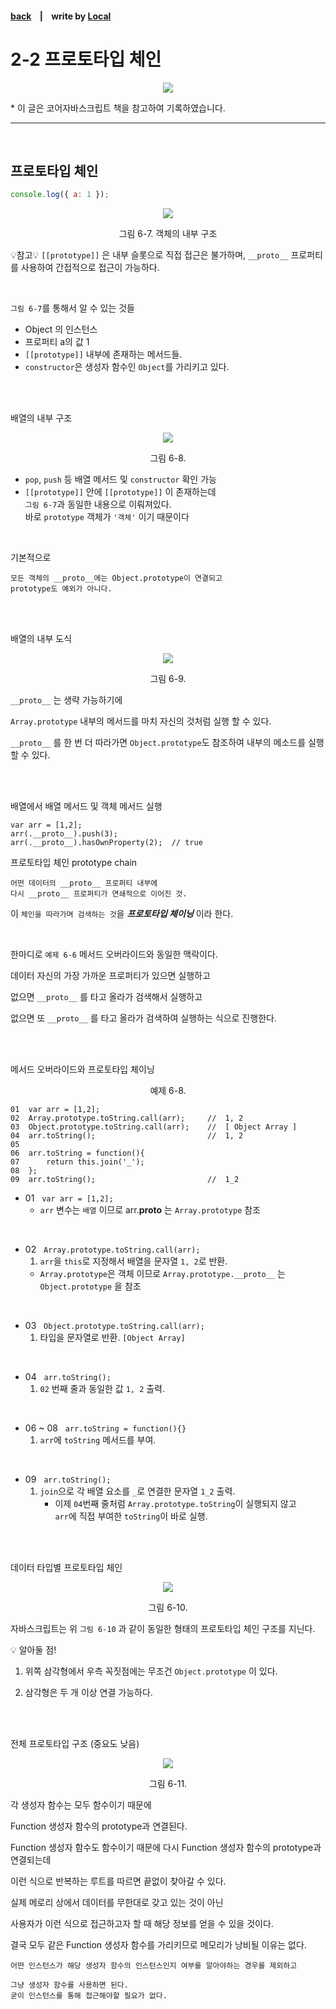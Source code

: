 <p>

#### [back](../../../README.md) &nbsp;&nbsp; | &nbsp;&nbsp; write by [Local](https://github.com/blocallee)

</p>

# 2-2 프로토타입 체인

<p align="center">
    <img src="../../../image/main.png">
<p> * 이 글은 코어자바스크립트 책을 참고하여 기록하였습니다. </p>
</p>

---

<br>

## 프로토타입 체인

```javascript
console.log({ a: 1 });
```

<p align="center">
  <img src="../../../image/06.프로토타입/prototype6_6-7.png">
  <p align="center">그림 6-7. 객체의 내부 구조</p>
</p>

<p>

💡참고💡 `[[prototype]]` 은 내부 슬롯으로 직접 접근은 불가하며, `__proto__` 프로퍼티를 사용하여 간접적으로 접근이 가능하다.</p>

<br>

<p>

`그림 6-7`를 통해서 알 수 있는 것들</p>

- Object 의 인스턴스
- 프로퍼티 a의 값 1
- `[[prototype]]` 내부에 존재하는 메서드들.
- `constructor`은 생성자 함수인 `Object`를 가리키고 있다.

<br>
<br>

<p>배열의 내부 구조</p>
<p align="center">
  <img src="../../../image/06.프로토타입/prototype7_6-8.png">
  <p align="center">그림 6-8.</p>
</p>

- `pop`, `push` 등 배열 메서드 및 `constructor` 확인 가능
- `[[prototype]]` 안에 `[[prototype]]` 이 존재하는데<br>
  `그림 6-7`과 동일한 내용으로 이뤄져있다.<br>
  바로 `prototype` 객체가 `'객체'` 이기 때문이다<br>

<br>

<p>

기본적으로 </p>

```
모든 객체의 __proto__에는 Object.prototype이 연결되고
prototype도 예외가 아니다.
```

<br>
<br>

<p>배열의 내부 도식</p>
<p align="center">
  <img src="../../../image/06.프로토타입/prototype8_6-9.jpg">
  <p align="center">그림 6-9.</p>
</p>

<p>

`__proto__` 는 생략 가능하기에</p>

<p>

`Array.prototype` 내부의 메서드를 마치 자신의 것처럼 실행 할 수 있다.</p>

<p>

`__proto__` 를 한 번 더 따라가면 `Object.prototype`도 참조하여 내부의 메소드를 실행할 수 있다.</p>

<br>
<br>

<p>배열에서 배열 메서드 및 객체 메서드 실행</p>

```
var arr = [1,2];
arr(.__proto__).push(3);
arr(.__proto__).hasOwnProperty(2);  // true
```

<p>프로토타입 체인 prototype chain</p>

```
어떤 데이터의 __proto__ 프로퍼티 내부에
다시 __proto__ 프로퍼티가 연쇄적으로 이어진 것.
```

<p>

이 `체인을 따라가며 검색하는 것`을
**_프로토타입 체이닝_** 이라 한다.</p>

<br>

<p>

한마디로 `예제 6-6` 메서드 오버라이드와 동일한 맥락이다.</p>

<p>데이터 자신의 가장 가까운 프로퍼티가 있으면 실행하고</p> 
<p>

없으면 `__proto__` 를 타고 올라가 검색해서 실행하고 </p>

<p>

없으면 또 `__proto__` 를 타고 올라가 검색하여 실행하는 식으로 진행한다.</p>

<br>
<br>

<p>메서드 오버라이드와 프로토타입 체이닝</p>

<p align="center">예제 6-8.</p>

```
01  var arr = [1,2];
02  Array.prototype.toString.call(arr);     //  1, 2
03  Object.prototype.toString.call(arr);    //  [ Object Array ]
04  arr.toString();                         //  1, 2
05
06  arr.toString = function(){
07      return this.join('_');
08  };
09  arr.toString();                         //  1_2
```

- 01 &nbsp; `var arr = [1,2];`
  - `arr` 변수는 `배열` 이므로 arr.**proto** 는 `Array.prototype` 참조

<br>

- 02 &nbsp; `Array.prototype.toString.call(arr);`
  1. `arr`을 `this`로 지정해서 배열을 문자열 `1, 2`로 반환.
  - `Array.prototype`은 객체 이므로 `Array.prototype.__proto__` 는<br>
    `Object.prototype` 을 참조

<br>

- 03 &nbsp; `Object.prototype.toString.call(arr);`
  1. 타입을 문자열로 반환. `[Object Array]`

<br>

- 04 &nbsp; `arr.toString();`
  1. `02` 번째 줄과 동일한 값 `1, 2` 출력.

<br>

- 06 ~ 08 &nbsp; `arr.toString = function(){}`
  1. `arr`에 `toString` 메서드를 부여.

<br>

- 09 &nbsp; `arr.toString();`
  1. `join`으로 각 배열 요소를 `_`로 연결한 문자열 `1_2` 출력.
     - 이제 `04`번째 줄처럼 `Array.prototype.toString`이 실행되지 않고<br>
       `arr`에 직접 부여한 `toString`이 바로 실행.

<br>
<br>

<p> 데이터 타입별 프로토타입 체인 </p>
<p align="center">
  <img src="../../../image/06.프로토타입/prototype9_6-10.jpg">
  <p align="center">그림 6-10.</p>
</p>

<P>

자바스크립트는 위 `그림 6-10` 과 같이 동일한 형태의 프로토타입 체인 구조를 지닌다.</P>

<P>💡 알아둘 점!</p>

1. 위쪽 삼각형에서 우측 꼭짓점에는 무조건 `Object.prototype` 이 있다.

2. 삼각형은 두 개 이상 연결 가능하다.

<br>
<br>

<p> 전체 프로토타입 구조 (중요도 낮음) </p>
<p align="center">
  <img src="../../../image/06.프로토타입/prototype10_6-11.jpg">
  <p align="center">그림 6-11.</p>
</p>

<p>각 생성자 함수는 모두 함수이기 때문에</p>
<p>Function 생성자 함수의 prototype과 연결된다.</p>
<p>Function 생성자 함수도 함수이기 때문에 다시 Function 생성자 함수의 prototype과 연결되는데</p>
<p>이런 식으로 반복하는 루트를 따르면 끝없이 찾아갈 수 있다.</p>
<p>실제 메로리 상에서 데이터를 무한대로 갖고 있는 것이 아닌 </p>
<p>사용자가 이런 식으로 접근하고자 할 때 해당 정보를 얻을 수 있을 것이다.</p>
<p>결국 모두 같은 Function 생성자 함수를 가리키므로 메모리가 낭비될 이유는 없다.</p>

```
어떤 인스턴스가 해당 생성자 함수의 인스턴스인지 여부를 알아야하는 경우를 제외하고

그냥 생성자 함수를 사용하면 된다.
굳이 인스턴스를 통해 접근해야할 필요가 없다.
```
